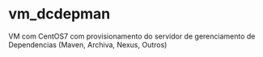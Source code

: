 # vm_dcdepman
VM com CentOS7 com provisionamento do servidor de gerenciamento de Dependencias (Maven, Archiva, Nexus, Outros)
